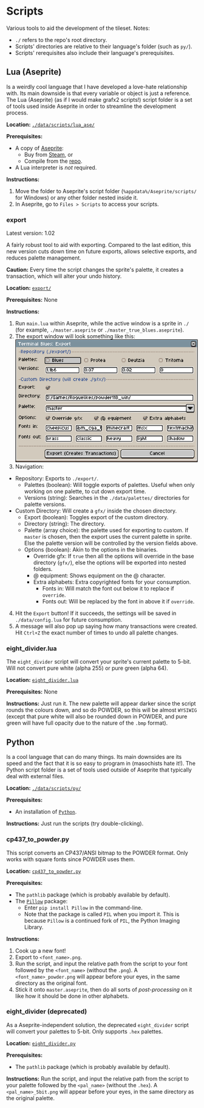 # Scripts

Various tools to aid the development of the tileset.
Notes:
- `./` refers to the repo's root directory.
- Scripts' directories are relative to their language's folder (such as `py/`).
- Scripts' rerequisites also include their language's prerequisites.

## Lua (Aseprite)

Is a weirdly cool language that I have developed a love-hate relationship with.
Its main downside is that every variable or object is just a reference.
The Lua (Aseprite) (as if I would make grafx2 scripts!) script folder is a set
of tools used inside Aseprite in order to streamline the development process.

**Location:** [`./data/scripts/lua_ase/`](../data/scripts/lua_ase/)

**Prerequisites:**
- A copy of [Aseprite](https://www.aseprite.org):
  - Buy from [Steam](https://store.steampowered.com/app/431730/Aseprite), or
  - Compile from the [repo](https://github.com/aseprite/aseprite).
- A Lua interpreter is *not* required.

**Instructions:**
1. Move the folder to Aseprite's script folder (`%appdata%/Aseprite/scripts/`
for Windows) or any other folder nested inside it.
2. In Aseprite, go to `Files > Scripts` to access your scripts.

### export

Latest version: 1.02

A fairly robust tool to aid with exporting. Compared to the last edition,
this new version cuts down time on future exports, allows selective exports,
and reduces palette management.

**Caution:** Every time the script changes the sprite's palette, it creates a
transaction, which will alter your undo history.

**Location:** [`export/`](../data/scripts/lua_ase/export/)

**Prerequisites:**
None

**Instructions:**
1. Run `main.lua` within Aseprite, while the active window is a sprite in `./`
(for example, `./master.aseprite` or `./master_true_blues.aseprite`).
2. The export window will look something like this:
![export-1.02](../extras/images/export-1.02.png "Export Window (1.02)")
3. Navigation:
  - Repository: Exports to `./export/`.
    - Palettes (boolean): Will toggle exports of palettes. Useful when only
    working on one palette, to cut down export time.
    - Versions (string): Searches in the `./data/palettes/` directories for
    palette versions.
  - Custom Directory: Will create a `gfx/` inside the chosen directory.
    - Export (boolean): Toggles export of the custom directory.
    - Directory (string): The directory.
    - Palette (array choice): the palette used for exporting to custom.
    If `master` is chosen, then the export uses the current palette in sprite.
    Else the palette version will be controlled by the version fields above.
    - Options (boolean): Akin to the options in the binaries.
      - Override gfx: If `true` then all the options will override in the
      base directory (`gfx/`), else the options will be exported into nested
      folders.
      - @ equipment: Shows equipment on the @ character.
      - Extra alphabets: Extra copyrighted fonts for your consumption.
        - Fonts in: Will match the font out below it to replace if `override`.
        - Fonts out: Will be replaced by the font in above it if `override`.
4. Hit the `Export` button! If it succeeds, the settings will be saved in
`./data/config.lua` for future consumption.
5. A message will also pop up saying how many transactions were created.
Hit `Ctrl+Z` the exact number of times to undo all palette changes.

### eight_divider.lua

The `eight_divider` script will convert your sprite's current palette to 5-bit.
Will not convert pure white (alpha 255) or pure green (alpha 64).

**Location:** [`eight_divider.lua`](../data/scripts/lua_ase/eight_divider.lua)

**Prerequisites:**
None

**Instructions:**
Just run it. The new palette will appear darker since the script rounds the
colours down, and so do POWDER, so this will be almost `WYSIWIG`
(except that pure white will also be rounded down in POWDER, and pure green will
have full opacity due to the nature of the `.bmp` format).

## Python

Is a cool language that can do many things. Its main downsides are its speed
and the fact that it is so easy to program in (masochists hate it!).
The Python script folder is a set of tools used outside of Aseprite that
typically deal with external files.

**Location:** [`./data/scripts/py/`](../data/scripts/py/)

**Prerequisites:**
- An installation of [`Python`](https://www.python.org).

**Instructions:**
Just run the scripts (try double-clicking).

### cp437_to_powder.py

This script converts an CP437/ANSI bitmap to the POWDER format. Only works with
square fonts since POWDER uses them.

**Location:** [`cp437_to_powder.py`](../data/scripts/py/cp437_to_powder.py)

**Prerequisites:**
- The `pathlib` package (which is probably available by default).
- The [`Pillow`](https://pypi.org/project/Pillow) package:
  - Enter `pip install Pillow` in the command-line.
  - Note that the package is called `PIL` when you import it. This is because
  `Pillow` is a continued fork of `PIL`, the Python Imaging Library.

**Instructions:**
1. Cook up a new font!
2. Export to `<font_name>.png`.
3. Run the script, and input the relative path from the script to your font
followed by the `<font_name>` (without the `.png`).
A `<font_name>_powder.png` will appear before your eyes, in the same directory
as the original font.
4. Stick it onto `master.aseprite`, then do all sorts of *post-processing*
on it like how it should be done in other alphabets.

### eight_divider (deprecated)

As a Aseprite-independent solution, the deprecated `eight_divider` script will
convert your palettes to 5-bit. Only supports `.hex` palettes.

**Location:** [`eight_divider.py`](../data/scripts/py/eight_divider.py)

**Prerequisites:**
- The `pathlib` package (which is probably available by default).

**Instructions:**
Run the script, and input the relative path from the script to your palette
followed by the `<pal_name>` (without the `.hex`).
A `<pal_name>_5bit.png` will appear before your eyes, in the same directory
as the original palette.
